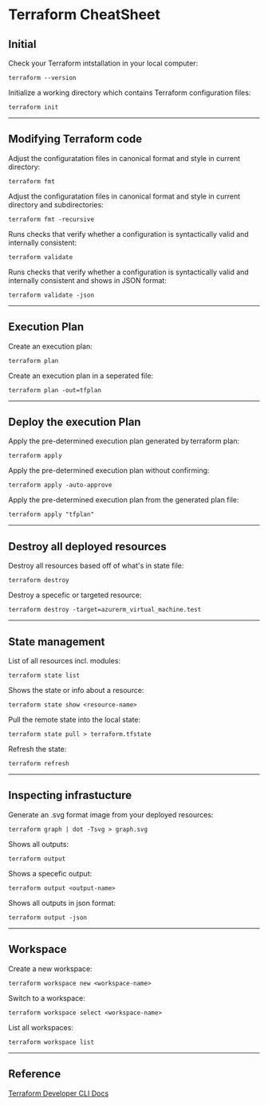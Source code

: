 # Terraform CheatSheet

## Initial
Check your Terraform intstallation in your local computer:
```
terraform --version
```

Initialize a working directory which contains Terraform configuration files:
```
terraform init
```
---
## Modifying Terraform code
Adjust the configuratation files in canonical format and style in current directory:
```
terraform fmt
```

Adjust the configuratation files in canonical format and style in current directory and subdirectories:
```
terraform fmt -recursive 
```

Runs checks that verify whether a configuration is syntactically valid and internally consistent:
```
terraform validate
```

Runs checks that verify whether a configuration is syntactically valid and internally consistent and shows in JSON format:
```
terraform validate -json
```
---
## Execution Plan
Create an execution plan:
```
terraform plan
```

Create an execution plan in a seperated file:
```
terraform plan -out=tfplan
```
---
## Deploy the execution Plan
Apply the pre-determined execution plan generated by terraform plan:
```
terraform apply
```

Apply the pre-determined execution plan without confirming:
```
terraform apply -auto-approve
```

Apply the pre-determined execution plan from the generated plan file:
```
terraform apply "tfplan"
```
---
## Destroy all deployed resources
Destroy all resources based off of what's in state file:
```
terraform destroy
```

Destroy a specefic or targeted resource:
```
terraform destroy -target=azurerm_virtual_machine.test
```
---
## State management
List of all resources incl. modules:
```
terraform state list
```

Shows the state or info about a resource:
```
terraform state show <resource-name>
```

Pull the remote state into the local state:
```
terraform state pull > terraform.tfstate
```

Refresh the state:
```
terraform refresh
```
---
## Inspecting infrastucture
Generate an .svg format image from your deployed resources:
```
terraform graph | dot -Tsvg > graph.svg
```

Shows all outputs:
```
terraform output
```

Shows a specefic output:
```
terraform output <output-name>
```

Shows all outputs in json format:
```
terraform output -json
```
---
## Workspace
Create a new workspace:
```
terraform workspace new <workspace-name>
```

Switch to a workspace:
```
terraform workspace select <workspace-name>
```

List all workspaces:
```
terraform workspace list
```

---

## Reference
[Terraform Developer CLI Docs](https://developer.hashicorp.com/terraform/cli)